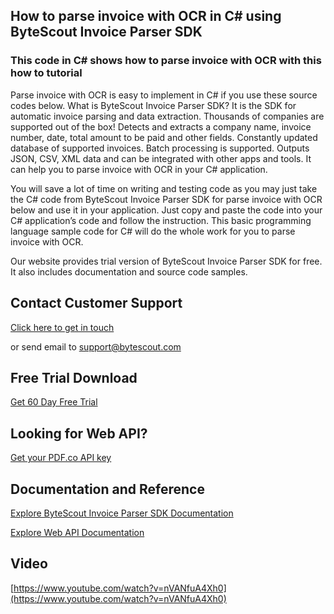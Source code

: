 ## How to parse invoice with OCR in C# using ByteScout Invoice Parser SDK

### This code in C# shows how to parse invoice with OCR with this how to tutorial

Parse invoice with OCR is easy to implement in C# if you use these source codes below. What is ByteScout Invoice Parser SDK? It is the SDK for automatic invoice parsing and data extraction. Thousands of companies are supported out of the box! Detects and extracts a company name, invoice number, date, total amount to be paid and other fields. Constantly updated database of supported invoices. Batch processing is supported. Outputs JSON, CSV, XML data and can be integrated with other apps and tools. It can help you to parse invoice with OCR in your C# application.

You will save a lot of time on writing and testing code as you may just take the C# code from ByteScout Invoice Parser SDK for parse invoice with OCR below and use it in your application. Just copy and paste the code into your C# application’s code and follow the instruction. This basic programming language sample code for C# will do the whole work for you to parse invoice with OCR.

Our website provides trial version of ByteScout Invoice Parser SDK for free. It also includes documentation and source code samples.

## Contact Customer Support

[Click here to get in touch](https://bytescout.zendesk.com/hc/en-us/requests/new?subject=ByteScout%20Invoice%20Parser%20SDK%20Question)

or send email to [support@bytescout.com](mailto:support@bytescout.com?subject=ByteScout%20Invoice%20Parser%20SDK%20Question) 

## Free Trial Download

[Get 60 Day Free Trial](https://bytescout.com/download/web-installer?utm_source=github-readme)

## Looking for Web API? 

[Get your PDF.co API key](https://pdf.co/documentation/api?utm_source=github-readme)

## Documentation and Reference

[Explore ByteScout Invoice Parser SDK Documentation](https://bytescout.com/documentation/index.html?utm_source=github-readme)

[Explore Web API Documentation](https://pdf.co/documentation/api?utm_source=github-readme)

## Video

[https://www.youtube.com/watch?v=nVANfuA4Xh0](https://www.youtube.com/watch?v=nVANfuA4Xh0)
